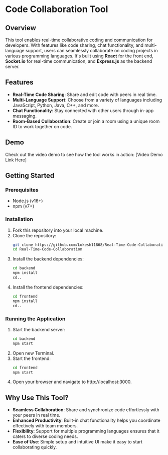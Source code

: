 # Code Collaboration Tool

## Overview
This tool enables real-time collaborative coding and communication for developers. With features like code sharing, chat functionality, and multi-language support, users can seamlessly collaborate on coding projects in various programming languages. It's built using **React** for the front end, **Socket.io** for real-time communication, and **Express.js** as the backend server.

## Features
- **Real-Time Code Sharing**: Share and edit code with peers in real time.
- **Multi-Language Support**: Choose from a variety of languages including JavaScript, Python, Java, C++, and more.
- **Chat Functionality**: Stay connected with other users through in-app messaging.
- **Room-Based Collaboration**: Create or join a room using a unique room ID to work together on code.

## Demo
Check out the video demo to see how the tool works in action: [Video Demo Link Here]

## Getting Started

### Prerequisites
- Node.js (v16+)
- npm (v7+)

### Installation
1. Fork this repository into your local machine.
2. Clone the repository:
   ```bash
   git clone https://github.com/Lokesh11868/Real-Time-Code-Collaboration.git
   cd Real-Time-Code-Collaboration
3. Install the backend dependencies:
   ```bash
   cd backend
   npm install
   cd..
4. Install the frontend dependencies:
   ```bash
   cd frontend
   npm install
   cd..
### Running the Application
1. Start the backend server:
   ```bash
   cd backend
   npm start
2. Open new Terminal.
3. Start the frontend:
   ```bash
   cd frontend
   npm start
4. Open your browser and navigate to http://localhost:3000.

## Why Use This Tool?

- **Seamless Collaboration**: Share and synchronize code effortlessly with your peers in real time.
- **Enhanced Productivity**: Built-in chat functionality helps you coordinate effectively with team members.
- **Flexibility**: Support for multiple programming languages ensures that it caters to diverse coding needs.
- **Ease of Use**: Simple setup and intuitive UI make it easy to start collaborating quickly.




